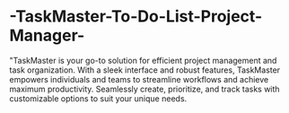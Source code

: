 # -TaskMaster-To-Do-List-Project-Manager-
"TaskMaster is your go-to solution for efficient project management and task organization. With a sleek interface and robust features, TaskMaster empowers individuals and teams to streamline workflows and achieve maximum productivity. Seamlessly create, prioritize, and track tasks with customizable options to suit your unique needs. 
